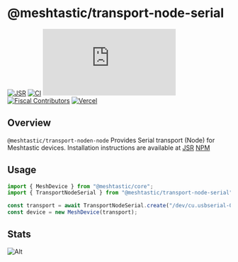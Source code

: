 # @meshtastic/transport-node-serial

[![JSR](https://jsr.io/badges/@meshtastic/transport-node-serial)](https://jsr.io/@meshtastic/transport-node-serial)
[![CI](https://img.shields.io/github/actions/workflow/status/meshtastic/js/ci.yml?branch=master&label=actions&logo=github&color=yellow)](https://github.com/meshtastic/js/actions/workflows/ci.yml)
[![CLA assistant](https://cla-assistant.io/readme/badge/meshtastic/meshtastic.js)](https://cla-assistant.io/meshtastic/meshtastic.js)
[![Fiscal Contributors](https://opencollective.com/meshtastic/tiers/badge.svg?label=Fiscal%20Contributors&color=deeppink)](https://opencollective.com/meshtastic/)
[![Vercel](https://img.shields.io/static/v1?label=Powered%20by&message=Vercel&style=flat&logo=vercel&color=000000)](https://vercel.com?utm_source=meshtastic&utm_campaign=oss)

## Overview

`@meshtastic/transport-noden-node` Provides Serial transport (Node) for Meshtastic
devices. Installation instructions are available at
[JSR](https://jsr.io/@meshtastic/transport-node-serial)
[NPM](https://www.npmjs.com/package/@meshtastic/transport-node-serial)

## Usage

```ts
import { MeshDevice } from "@meshtastic/core";
import { TransportNodeSerial } from "@meshtastic/transport-node-serial";

const transport = await TransportNodeSerial.create("/dev/cu.usbserial-0001");
const device = new MeshDevice(transport);
```

## Stats

![Alt](https://repobeats.axiom.co/api/embed/5330641586e92a2ec84676fedb98f6d4a7b25d69.svg "Repobeats analytics image")
